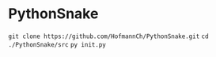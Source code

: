 # PythonSnake
`git clone https://github.com/HofmannCh/PythonSnake.git`
`cd ./PythonSnake/src`
`py init.py`